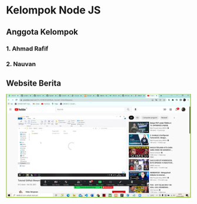 # Kelompok Node JS

## Anggota Kelompok
### 1. Ahmad Rafif
### 2. Nauvan

## Website Berita
![ss Web](SSweb/Page.jpg)
